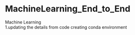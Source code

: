 # MachineLearning_End_to_End
Machine Learning  
1.updating the details from code
creating conda environment